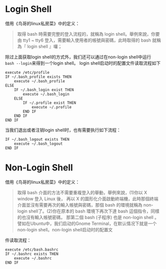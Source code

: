 # Login Shell
借用《鸟哥的linux私房菜》中的定义：
>取得 bash 時需要完整的登入流程的，就稱為 login shell。舉例來說，你要由 tty1 ~ tty6 登入，需要輸入使用者的帳號與密碼，此時取得的 bash 就稱為『 login shell 』囉；

除过上面获取login shell的方式外，我们还可以通过在non-login shell中运行
`bash --login`来得到一个login shell。
login shell启动时的配置文件读取流程如下
```
execute /etc/profile
IF ~/.bash_profile exists THEN
    execute ~/.bash_profile
ELSE
    IF ~/.bash_login exist THEN
        execute ~/.bash_login
    ELSE
        IF ~/.profile exist THEN
            execute ~/.profile
        END IF
    END IF
END IF
```
当我们退出或者注销login shell时，也有需要执行如下流程：
```
IF ~/.bash_logout exists THEN
    execute ~/.bash_logout
END IF
```

# Non-Login Shell
借用《鸟哥的linux私房菜》中的定义：
>取得 bash 介面的方法不需要重複登入的舉動，舉例來說，(1)你以 X window 登入 Linux 後， 再以 X 的圖形化介面啟動終端機，此時那個終端介面並沒有需要再次的輸入帳號與密碼，那個 bash 的環境就稱為 non-login shell了。(2)你在原本的 bash 環境下再次下達 bash 這個指令，同樣的也沒有輸入帳號密碼， 那第二個 bash (子程序) 也是 non-login shell 。
譬如在Ubuntu中，我们启动的Gnome Terminal，在默认情况下就是一个non-login shell。non-login shell启动时的配置文

件读取流程：
```
execute /etc/bash.bashrc
IF ~/.bashrc exists THEN
    execute ~/.bashrc
END IF
```
